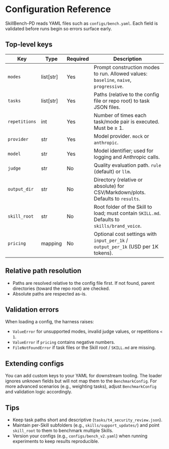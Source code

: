 # Configuration Reference

SkillBench-PD reads YAML files such as `configs/bench.yaml`. Each field is validated before runs begin so errors surface early.

## Top-level keys

| Key | Type | Required | Description |
|-----|------|----------|-------------|
| `modes` | list[str] | Yes | Prompt construction modes to run. Allowed values: `baseline`, `naive`, `progressive`. |
| `tasks` | list[str] | Yes | Paths (relative to the config file or repo root) to task JSON files. |
| `repetitions` | int | Yes | Number of times each task/mode pair is executed. Must be ≥ 1. |
| `provider` | str | Yes | Model provider. `mock` or `anthropic`. |
| `model` | str | Yes | Model identifier; used for logging and Anthropic calls. |
| `judge` | str | No | Quality evaluation path. `rule` (default) or `llm`. |
| `output_dir` | str | No | Directory (relative or absolute) for CSV/Markdown/plots. Defaults to `results`. |
| `skill_root` | str | No | Root folder of the Skill to load; must contain `SKILL.md`. Defaults to `skills/brand_voice`. |
| `pricing` | mapping | No | Optional cost settings with `input_per_1k` / `output_per_1k` (USD per 1K tokens). |

## Relative path resolution
- Paths are resolved relative to the config file first. If not found, parent directories (toward the repo root) are checked.
- Absolute paths are respected as-is.

## Validation errors
When loading a config, the harness raises:
- `ValueError` for unsupported modes, invalid judge values, or repetitions `< 1`.
- `ValueError` if `pricing` contains negative numbers.
- `FileNotFoundError` if task files or the Skill root / `SKILL.md` are missing.

## Extending configs
You can add custom keys to your YAML for downstream tooling. The loader ignores unknown fields but will not map them to the `BenchmarkConfig`. For more advanced scenarios (e.g., weighting tasks), adjust `BenchmarkConfig` and validation logic accordingly.

## Tips
- Keep task paths short and descriptive (`tasks/t4_security_review.json`).
- Maintain per-Skill subfolders (e.g., `skills/support_updates/`) and point `skill_root` to them to benchmark multiple Skills.
- Version your configs (e.g., `configs/bench_v2.yaml`) when running experiments to keep results reproducible.
